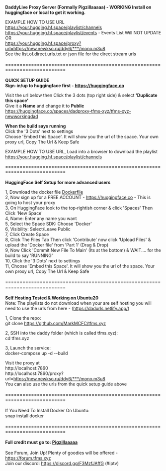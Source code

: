 <b>DaddyLive Proxy Server (Formally Pigzillaaaaa) - WORKING Install on huggingface or local to get it working.</b><br>

EXAMPLE HOW TO USE URL<br>
https://your.hugging.hf.space/playlist/channels<br>
https://your.hugging.hf.space/playlist/events - Events List Will NOT UPDATE<br>
OR<br>
https://your.hugging.hf.space/proxy?url=https://new.newkso.ru/ddy6/***/mono.m3u8<br>
See the list.of.direct.urls.txt or json file for the direct stream urls<br><br>
===========================================================================<br><br>
<b>QUICK SETUP GUIDE<br>
Sign-in/up to huggingface first - https://huggingface.co</b><br>

Visit the url below then Click the 3 dots (top right side) & select <b>'Duplicate this space'</b><br>
Give it a <b>Name</b> and change it to <b>Public</b><br>
https://huggingface.co/spaces/dadproxy-tfms-xyz/tfms-xyz-newworkingdad<br>

<b>When the build says running</b><br>
Click the '3 Dots' next to settings<br>
Choose 'Embed this Space'. It will show you the url of the space. Your own proxy url, Copy The Url & Keep Safe<br>

EXAMPLE HOW TO USE URL, Load into a browser to download the playlist<br>
https://your.hugging.hf.space/playlist/channels<br>

===========================================================================<br><br>
<b>HuggingFace Self Setup for more advanced users</b><br>

1, Download the docker file <a href="https://github.com/MarkMCFC/tfms.xyz/blob/main/Dockerfile">Dockerfile</a><br>
2, Now sign up for a FREE ACCOUNT - https://huggingface.co - This is going to host your proxy<br>
3, On HuggingFace look to the top‑rightish corner & click 'Spaces' Then Click 'New Space'<br>
4, Name: Enter any name you want<br>
5, Select the Space SDK: Choose 'Docker'<br>
6, Visibility: Select/Leave Public<br>
7, Click Create Space<br>
8, Click The Files Tab Then click 'Contribute' now click 'Upload Files' & upload the 'Docker file' from 'Part 1' (Drag & Drop)<br>
9, Now Click 'Commit New File To Main' (Its at the bottom) & WAIT.... for the build to say 'RUNNING'<br>
10, Click the '3 Dots' next to settings<br>
11, Choose 'Embed this Space'. It will show you the url of the space. Your own proxy url, Copy The Url & Keep Safe<br><br>
===========================================================================<br><br>
<b><u>Self Hosting Tested & Working on Ubuntu20</u></b><br>Note: The playlists do not download when your are self hosting you will need to use the urls from here - (https://dadurls.netlify.app/)<br>

1, Clone the repo:<br>
git clone https://github.com/MarkMCFC/tfms.xyz<br>

2, SSH into the daddy folder (which is called tfms.xyz):<br>
cd tfms.xyz<br>

3, Launch the service:<br>
docker-compose up -d --build<br>

Visit the proxy at<br>
http://localhost:7860<br>
http://localhost:7860/proxy?url=https://new.newkso.ru/ddy6/***/mono.m3u8<br>
You can also use the urls from the quick setup guide above<br><br>
===========================================================================<br><br>
If You Need To Install Docker On Ubuntu:<br>
snap install docker<br><br>
===========================================================================<br><br>
<b>Full credit must go to:</b> <b><u>Pigzillaaaaa</u></b><br><br>
See Forum, Join Up! Plenty of goodies will be offered - https://forum.tfms.xyz<br>
Join our discord: https://discord.gg/F3MzfJAffG (#iptv)
